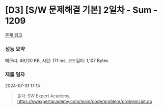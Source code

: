 # [D3] [S/W 문제해결 기본] 2일차 - Sum - 1209 

[문제 링크](https://swexpertacademy.com/main/code/problem/problemDetail.do?contestProbId=AV13_BWKACUCFAYh) 

### 성능 요약

메모리: 49,120 KB, 시간: 171 ms, 코드길이: 1,107 Bytes

### 제출 일자

2024-07-31 17:15



> 출처: SW Expert Academy, https://swexpertacademy.com/main/code/problem/problemList.do